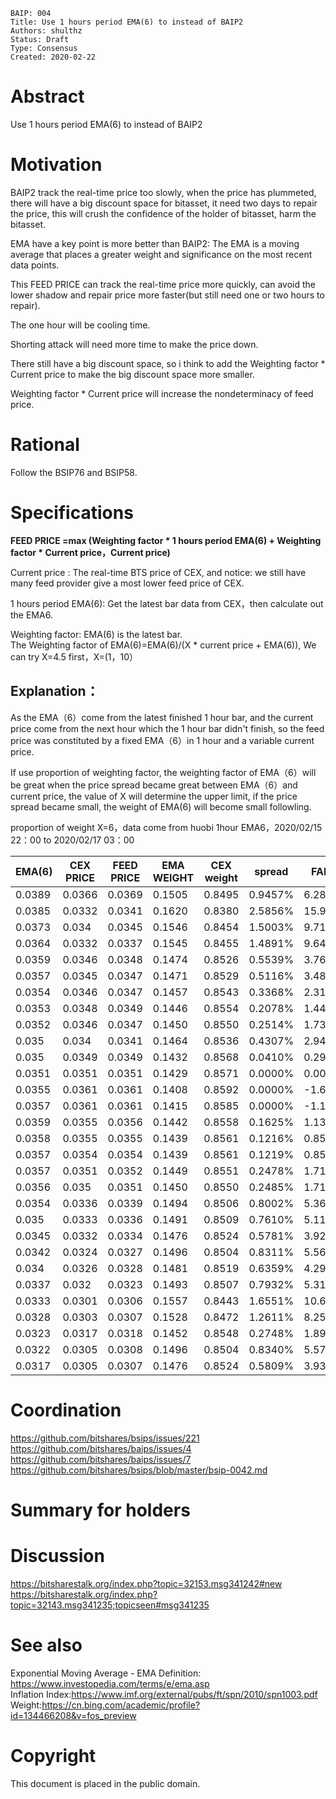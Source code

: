 ```
BAIP: 004
Title: Use 1 hours period EMA(6) to instead of BAIP2
Authors: shulthz
Status: Draft
Type: Consensus 
Created: 2020-02-22
```

# Abstract
Use 1 hours period EMA(6) to instead of BAIP2

# Motivation
BAIP2 track the real-time price too slowly, when the price has plummeted, there will have a big discount space for bitasset, it need two days to repair the price, this will crush the confidence of the holder of bitasset, harm the bitasset.

EMA have a key point is more better than BAIP2: The EMA is a moving average that places a greater weight and significance on the most recent data points.

This FEED PRICE can track the real-time price more quickly, can avoid the lower shadow and repair price more faster(but still need one or two hours to repair).

The one hour will be cooling time.

Shorting attack will need more time to make the price down.

There still have a big discount space, so i think to add the Weighting factor * Current price to make the big discount space more smaller.

Weighting factor * Current price will increase the nondeterminacy of feed price.

# Rational

Follow the BSIP76 and BSIP58.

# Specifications

**FEED PRICE =max (Weighting factor * 1 hours period EMA(6) + Weighting factor * Current price，Current price)**

Current price : The real-time BTS price of CEX, and notice: we still have many feed provider give a most lower feed price of CEX.

1 hours period EMA(6): Get the latest bar data from CEX，then calculate out the EMA6.

Weighting factor: EMA(6) is the latest bar.      
The Weighting factor of EMA(6)=EMA(6)/(X * current price + EMA(6)), We can try X=4.5 first，X=(1，10）

## Explanation：
As the EMA（6）come from the latest finished 1 hour bar, and the current price come from the next hour which the 1 hour bar didn't finish, so the feed price was constituted by a fixed EMA（6）in 1 hour and a variable current price.

If use proportion of weighting factor, the weighting factor of EMA（6）will be great when the price spread became great between EMA（6）and current price, the value of X will determine the upper limit,  if the price spread became small, the weight of EMA(6) will become small followling.

proportion of weight X=6，data come from huobi 1hour EMA6，2020/02/15 22：00 to 2020/02/17 03：00

| EMA\(6\) | CEX PRICE   | FEED PRICE      | EMA WEIGHT   | CEX weight    | spread    | FALL       |
|-----------|---------|----------|----------|----------|----------|----------|
| 0\.0389   | 0\.0366 | 0\.0369  | 0\.1505  | 0\.8495  | 0\.9457% | 6\.28%   |
| 0\.0385   | 0\.0332 | 0\.0341  | 0\.1620  | 0\.8380  | 2\.5856% | 15\.96%  |
| 0\.0373   | 0\.034  | 0\.0345  | 0\.1546  | 0\.8454  | 1\.5003% | 9\.71%   |
| 0\.0364   | 0\.0332 | 0\.0337  | 0\.1545  | 0\.8455  | 1\.4891% | 9\.64%   |
| 0\.0359   | 0\.0346 | 0\.0348  | 0\.1474  | 0\.8526  | 0\.5539% | 3\.76%   |
| 0\.0357   | 0\.0345 | 0\.0347  | 0\.1471  | 0\.8529  | 0\.5116% | 3\.48%   |
| 0\.0354   | 0\.0346 | 0\.0347  | 0\.1457  | 0\.8543  | 0\.3368% | 2\.31%   |
| 0\.0353   | 0\.0348 | 0\.0349  | 0\.1446  | 0\.8554  | 0\.2078% | 1\.44%   |
| 0\.0352   | 0\.0346 | 0\.0347  | 0\.1450  | 0\.8550  | 0\.2514% | 1\.73%   |
| 0\.035    | 0\.034  | 0\.0341  | 0\.1464  | 0\.8536  | 0\.4307% | 2\.94%   |
| 0\.035    | 0\.0349 | 0\.0349  | 0\.1432  | 0\.8568  | 0\.0410% | 0\.29%   |
| 0\.0351   | 0\.0351 | 0\.0351  | 0\.1429  | 0\.8571  | 0\.0000% | 0\.00%   |
| 0\.0355   | 0\.0361 | 0\.0361  | 0\.1408  | 0\.8592  | 0\.0000% | \-1\.66% |
| 0\.0357   | 0\.0361 | 0\.0361  | 0\.1415  | 0\.8585  | 0\.0000% | \-1\.11% |
| 0\.0359   | 0\.0355 | 0\.0356  | 0\.1442  | 0\.8558  | 0\.1625% | 1\.13%   |
| 0\.0358   | 0\.0355 | 0\.0355  | 0\.1439  | 0\.8561  | 0\.1216% | 0\.85%   |
| 0\.0357   | 0\.0354 | 0\.0354  | 0\.1439  | 0\.8561  | 0\.1219% | 0\.85%   |
| 0\.0357   | 0\.0351 | 0\.0352  | 0\.1449  | 0\.8551  | 0\.2478% | 1\.71%   |
| 0\.0356   | 0\.035  | 0\.0351  | 0\.1450  | 0\.8550  | 0\.2485% | 1\.71%   |
| 0\.0354   | 0\.0336 | 0\.0339  | 0\.1494  | 0\.8506  | 0\.8002% | 5\.36%   |
| 0\.035    | 0\.0333 | 0\.0336  | 0\.1491  | 0\.8509  | 0\.7610% | 5\.11%   |
| 0\.0345   | 0\.0332 | 0\.0334  | 0\.1476  | 0\.8524  | 0\.5781% | 3\.92%   |
| 0\.0342   | 0\.0324 | 0\.0327  | 0\.1496  | 0\.8504  | 0\.8311% | 5\.56%   |
| 0\.034    | 0\.0326 | 0\.0328  | 0\.1481  | 0\.8519  | 0\.6359% | 4\.29%   |
| 0\.0337   | 0\.032  | 0\.0323  | 0\.1493  | 0\.8507  | 0\.7932% | 5\.31%   |
| 0\.0333   | 0\.0301 | 0\.0306  | 0\.1557  | 0\.8443  | 1\.6551% | 10\.63%  |
| 0\.0328   | 0\.0303 | 0\.0307  | 0\.1528  | 0\.8472  | 1\.2611% | 8\.25%   |
| 0\.0323   | 0\.0317 | 0\.0318  | 0\.1452  | 0\.8548  | 0\.2748% | 1\.89%   |
| 0\.0322   | 0\.0305 | 0\.0308  | 0\.1496  | 0\.8504  | 0\.8340% | 5\.57%   |
| 0\.0317   | 0\.0305 | 0\.0307  | 0\.1476  | 0\.8524  | 0\.5809% | 3\.93%   |



# Coordination
https://github.com/bitshares/bsips/issues/221    
https://github.com/bitshares/baips/issues/4      
https://github.com/bitshares/baips/issues/7        
https://github.com/bitshares/bsips/blob/master/bsip-0042.md

# Summary for holders

# Discussion    
https://bitsharestalk.org/index.php?topic=32153.msg341242#new      
https://bitsharestalk.org/index.php?topic=32143.msg341235;topicseen#msg341235    

# See also
Exponential Moving Average - EMA Definition: https://www.investopedia.com/terms/e/ema.asp     
Inflation Index:https://www.imf.org/external/pubs/ft/spn/2010/spn1003.pdf     
Weight:https://cn.bing.com/academic/profile?id=134466208&v=fos_preview    

# Copyright

This document is placed in the public domain.
